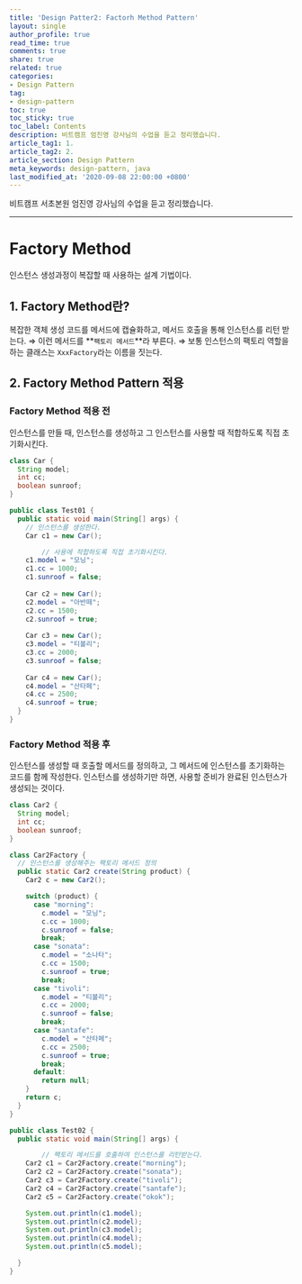 ```yaml
---
title: 'Design Patter2: Factorh Method Pattern'
layout: single
author_profile: true
read_time: true
comments: true
share: true
related: true
categories:
- Design Pattern
tag:
- design-pattern
toc: true
toc_sticky: true
toc_label: Contents
description: 비트캠프 엄진영 강사님의 수업을 듣고 정리했습니다.
article_tag1: 1. 
article_tag2: 2. 
article_section: Design Pattern
meta_keywords: design-pattern, java
last_modified_at: '2020-09-08 22:00:00 +0800'
---
```


비트캠프 서초본원 엄진영 강사님의 수업을 듣고 정리했습니다.

---
# Factory Method

인스턴스 생성과정이 복잡할 때 사용하는 설계 기법이다.

## 1. Factory Method란?

복잡한 객체 생성 코드를 메서드에 캡슐화하고, 메서드 호출을 통해 인스턴스를 리턴 받는다.
⇒ 이런 메서드를 **`팩토리 메서드`**라 부른다.
⇒ 보통 인스턴스의 팩토리 역할을 하는 클래스는 `XxxFactory`라는 이름을 짓는다.

## 2. Factory Method Pattern 적용

### Factory Method 적용 전

인스턴스를 만들 때, 인스턴스를 생성하고 그 인스턴스를 사용할 때 적합하도록 직접 초기화시킨다.
```java
class Car {
  String model;
  int cc;
  boolean sunroof;
}

public class Test01 {
  public static void main(String[] args) {
    // 인스턴스를 생성한다.
    Car c1 = new Car();

		// 사용에 적합하도록 직접 초기화시킨다.
    c1.model = "모닝";
    c1.cc = 1000;
    c1.sunroof = false;
    
    Car c2 = new Car();
    c2.model = "아반떼";
    c2.cc = 1500;
    c2.sunroof = true;
    
    Car c3 = new Car();
    c3.model = "티볼리";
    c3.cc = 2000;
    c3.sunroof = false;
    
    Car c4 = new Car();
    c4.model = "산타페";
    c4.cc = 2500;
    c4.sunroof = true;
  }
}
```

### Factory Method 적용 후

인스턴스를 생성할 때 호출할 메서드를 정의하고, 그 메서드에 인스턴스를 초기화하는 코드를 함께 작성한다. 
인스턴스를 생성하기만 하면, 사용할 준비가 완료된 인스턴스가 생성되는 것이다.
```java
class Car2 {
  String model;
  int cc;
  boolean sunroof;
}

class Car2Factory {
  // 인스턴스를 생성해주는 팩토리 메서드 정의
  public static Car2 create(String product) {
    Car2 c = new Car2();

    switch (product) {
      case "morning":
        c.model = "모닝";
        c.cc = 1000;
        c.sunroof = false;
        break;
      case "sonata":
        c.model = "소나타";
        c.cc = 1500;
        c.sunroof = true;
        break;
      case "tivoli":
        c.model = "티볼리";
        c.cc = 2000;
        c.sunroof = false;
        break;
      case "santafe":
        c.model = "산타페";
        c.cc = 2500;
        c.sunroof = true;
        break;
      default:
        return null;
    }
    return c;
  }
}

public class Test02 {
  public static void main(String[] args) {

		// 팩토리 메서드를 호출하여 인스턴스를 리턴받는다.
    Car2 c1 = Car2Factory.create("morning");
    Car2 c2 = Car2Factory.create("sonata");
    Car2 c3 = Car2Factory.create("tivoli");
    Car2 c4 = Car2Factory.create("santafe");
    Car2 c5 = Car2Factory.create("okok");

    System.out.println(c1.model);
    System.out.println(c2.model);
    System.out.println(c3.model);
    System.out.println(c4.model);
    System.out.println(c5.model);

  }
}
```

